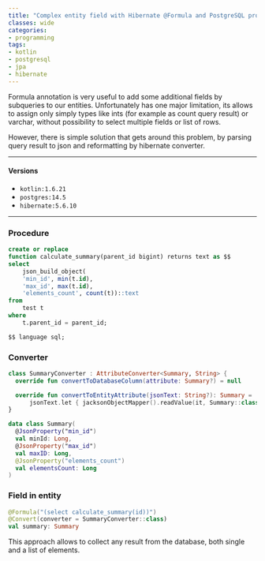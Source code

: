 ```yaml
---
title: "Complex entity field with Hibernate @Formula and PostgreSQL procedure"
classes: wide
categories:
- programming
tags:
- kotlin
- postgresql
- jpa
- hibernate
---
```


Formula annotation is very useful to add some additional fields by subqueries to our entities.
Unfortunately has one major limitation, its allows to assign only simply types like ints (for example as count query result) or varchar, without possibility to select multiple fields or list of rows.

However, there is simple solution that gets around this problem, by parsing query result to json and reformatting by hibernate converter. 

---

#### Versions
- `kotlin:1.6.21`
- `postgres:14.5`
- `hibernate:5.6.10`

---

### Procedure
```sql
create or replace
function calculate_summary(parent_id bigint) returns text as $$
select
	json_build_object(
	'min_id', min(t.id), 
	'max_id', max(t.id), 
	'elements_count', count(t))::text
from
	test t
where
	t.parent_id = parent_id;

$$ language sql;
```

### Converter

```kotlin
class SummaryConverter : AttributeConverter<Summary, String> {
  override fun convertToDatabaseColumn(attribute: Summary?) = null

  override fun convertToEntityAttribute(jsonText: String?): Summary = 
      jsonText.let { jacksonObjectMapper().readValue(it, Summary::class.java) }
}

data class Summary(
  @JsonProperty("min_id")
  val minId: Long,
  @JsonProperty("max_id")
  val maxID: Long,
  @JsonProperty("elements_count")
  val elementsCount: Long
)
```

### Field in entity

```kotlin
@Formula("(select calculate_summary(id))")
@Convert(converter = SummaryConverter::class)
val summary: Summary
```

This approach allows to collect any result from the database, both single and a list of elements.